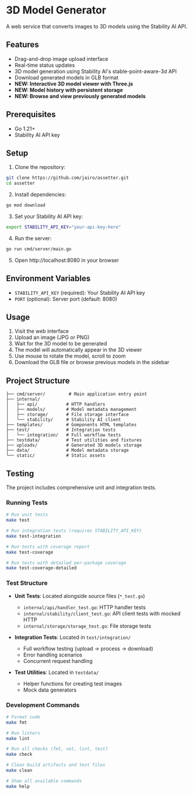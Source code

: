 # 3D Model Generator

A web service that converts images to 3D models using the Stability AI API.

## Features

- Drag-and-drop image upload interface
- Real-time status updates
- 3D model generation using Stability AI's stable-point-aware-3d API
- Download generated models in GLB format
- **NEW: Interactive 3D model viewer with Three.js**
- **NEW: Model history with persistent storage**
- **NEW: Browse and view previously generated models**

## Prerequisites

- Go 1.21+
- Stability AI API key

## Setup

1. Clone the repository:
```bash
git clone https://github.com/jairo/assetter.git
cd assetter
```

2. Install dependencies:
```bash
go mod download
```

3. Set your Stability AI API key:
```bash
export STABILITY_API_KEY="your-api-key-here"
```

4. Run the server:
```bash
go run cmd/server/main.go
```

5. Open http://localhost:8080 in your browser

## Environment Variables

- `STABILITY_API_KEY` (required): Your Stability AI API key
- `PORT` (optional): Server port (default: 8080)

## Usage

1. Visit the web interface
2. Upload an image (JPG or PNG)
3. Wait for the 3D model to be generated
4. The model will automatically appear in the 3D viewer
5. Use mouse to rotate the model, scroll to zoom
6. Download the GLB file or browse previous models in the sidebar

## Project Structure

```
├── cmd/server/         # Main application entry point
├── internal/
│   ├── api/           # HTTP handlers
│   ├── models/        # Model metadata management
│   ├── storage/       # File storage interface
│   └── stability/     # Stability AI client
├── templates/         # Gomponents HTML templates
├── test/              # Integration tests
│   └── integration/   # Full workflow tests
├── testdata/          # Test utilities and fixtures
├── uploads/           # Generated 3D models storage
├── data/              # Model metadata storage
└── static/            # Static assets
```

## Testing

The project includes comprehensive unit and integration tests.

### Running Tests

```bash
# Run unit tests
make test

# Run integration tests (requires STABILITY_API_KEY)
make test-integration

# Run tests with coverage report
make test-coverage

# Run tests with detailed per-package coverage
make test-coverage-detailed
```

### Test Structure

- **Unit Tests**: Located alongside source files (`*_test.go`)
  - `internal/api/handler_test.go`: HTTP handler tests
  - `internal/stability/client_test.go`: API client tests with mocked HTTP
  - `internal/storage/storage_test.go`: File storage tests

- **Integration Tests**: Located in `test/integration/`
  - Full workflow testing (upload → process → download)
  - Error handling scenarios
  - Concurrent request handling

- **Test Utilities**: Located in `testdata/`
  - Helper functions for creating test images
  - Mock data generators

### Development Commands

```bash
# Format code
make fmt

# Run linters
make lint

# Run all checks (fmt, vet, lint, test)
make check

# Clean build artifacts and test files
make clean

# Show all available commands
make help
```